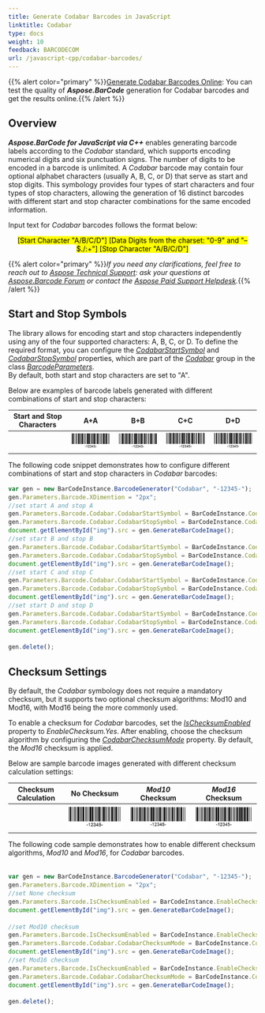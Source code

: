 ```yaml
---
title: Generate Codabar Barcodes in JavaScript
linktitle: Codabar
type: docs
weight: 10
feedback: BARCODECOM
url: /javascript-cpp/codabar-barcodes/
---
```

{{% alert color="primary" %}}[Generate Codabar Barcodes Online](https://products.aspose.app/barcode/generate/codabar): You can test the quality of ***Aspose.BarCode*** generation for Codabar barcodes and get the results online.{{% /alert %}}

## **Overview**
***Aspose.BarCode for JavaScript via C++*** enables generating barcode labels according to the *Codabar* standard, which supports encoding numerical digits and six punctuation signs. The number of digits to be encoded in a barcode is unlimited. A *Codabar* barcode may contain four optional alphabet characters (usually A, B, C, or D) that serve as start and stop digits. This symbology provides four types of start characters and four types of stop characters, allowing the generation of 16 distinct barcodes with different start and stop character combinations for the same encoded information.

Input text for *Codabar* barcodes follows the format below:  
<p align="center"><mark>[Start Character "A/B/C/D"] [Data Digits from the charset: "0-9" and "–$./:+"] [Stop Character "A/B/C/D"]</mark></p>

{{% alert color="primary" %}}*If you need any clarifications, feel free to reach out to [Aspose Technical Support](/barcode/javascript-cpp/technical-support/): ask your questions at [Aspose.Barcode Forum](https://forum.aspose.com/c/barcode/13) or contact the [Aspose Paid Support Helpdesk](https://helpdesk.aspose.com/).*{{% /alert %}}

## **Start and Stop Symbols**
The library allows for encoding start and stop characters independently using any of the four supported characters: A, B, C, or D. To define the required format, you can configure the [*CodabarStartSymbol*](https://reference.aspose.com/barcode/javascript-cpp/aspose.barcode.generation/codabarparameters/properties/codabarstartsymbol) and [*CodabarStopSymbol*](https://reference.aspose.com/barcode/javascript-cpp/aspose.barcode.generation/codabarparameters/properties/codabarstopsymbol) properties, which are part of the [*Codabar*](https://reference.aspose.com/barcode/javascript-cpp/aspose.barcode.generation/barcodeparameters/properties/codabar) group in the class [*BarcodeParameters*](https://reference.aspose.com/barcode/javascript-cpp/aspose.barcode.generation/barcodeparameters).  
By default, both start and stop characters are set to "A".

Below are examples of barcode labels generated with different combinations of start and stop characters:

| Start and Stop Characters | A+A | B+B | C+C | D+D |
| :-: | :-: | :-: | :-: | :-: |
| | <img src="codabarstartastopa.png"> | <img src="codabarstartbstopb.png"> | <img src="codabarstartcstopc.png"> | <img src="codabarstartdstopd.png"> |

The following code snippet demonstrates how to configure different combinations of start and stop characters in *Codabar* barcodes:

    
```javascript
var gen = new BarCodeInstance.BarcodeGenerator("Codabar", "-12345-");
gen.Parameters.Barcode.XDimention = "2px";
//set start A and stop A
gen.Parameters.Barcode.Codabar.CodabarStartSymbol = BarCodeInstance.CodabarSymbol.A;
gen.Parameters.Barcode.Codabar.CodabarStopSymbol = BarCodeInstance.CodabarSymbol.A;
document.getElementById("img").src = gen.GenerateBarCodeImage();
//set start B and stop B
gen.Parameters.Barcode.Codabar.CodabarStartSymbol = BarCodeInstance.CodabarSymbol.B;
gen.Parameters.Barcode.Codabar.CodabarStopSymbol = BarCodeInstance.CodabarSymbol.B;
document.getElementById("img").src = gen.GenerateBarCodeImage();
//set start C and stop C
gen.Parameters.Barcode.Codabar.CodabarStartSymbol = BarCodeInstance.CodabarSymbol.C;
gen.Parameters.Barcode.Codabar.CodabarStopSymbol = BarCodeInstance.CodabarSymbol.C;
document.getElementById("img").src = gen.GenerateBarCodeImage();
//set start D and stop D
gen.Parameters.Barcode.Codabar.CodabarStartSymbol = BarCodeInstance.CodabarSymbol.D;
gen.Parameters.Barcode.Codabar.CodabarStopSymbol = BarCodeInstance.CodabarSymbol.D;
document.getElementById("img").src = gen.GenerateBarCodeImage();

gen.delete();

```
  
## **Checksum Settings**
By default, the *Codabar* symbology does not require a mandatory checksum, but it supports two optional checksum algorithms: Mod10 and Mod16, with Mod16 being the more commonly used. 

To enable a checksum for *Codabar* barcodes, set the [*IsChecksumEnabled*](https://reference.aspose.com/barcode/javascript-cpp/aspose.barcode.generation/barcodeparameters/properties/ischecksumenabled) property to *EnableChecksum.Yes*. After enabling, choose the checksum algorithm by configuring the [*CodabarChecksumMode*](https://reference.aspose.com/barcode/javascript-cpp/aspose.barcode.generation/codabarparameters/properties/codabarchecksummode) property. By default, the *Mod16* checksum is applied.

Below are sample barcode images generated with different checksum calculation settings:

|Checksum Calculation|No Checksum|*Mod10* Checksum|*Mod16* Checksum|
| :-: | :-: | :-: | :-: |
| |<img src="codabarchecksumnone.png">|<img src="codabarchecksummod10.png">|<img src="codabarchecksummod16.png">|

The following code sample demonstrates how to enable different checksum algorithms, *Mod10* and *Mod16*, for *Codabar* barcodes.


```javascript

var gen = new BarCodeInstance.BarcodeGenerator("Codabar", "-12345-");
gen.Parameters.Barcode.XDimention = "2px";
//set None checksum
gen.Parameters.Barcode.IsChecksumEnabled = BarCodeInstance.EnableChecksum.Default;
document.getElementById("img").src = gen.GenerateBarCodeImage();

//set Mod10 checksum
gen.Parameters.Barcode.IsChecksumEnabled = BarCodeInstance.EnableChecksum.Yes;
gen.Parameters.Barcode.Codabar.CodabarChecksumMode = BarCodeInstance.CodabarChecksumMode.Mod10;
document.getElementById("img").src = gen.GenerateBarCodeImage();
//set Mod16 checksum
gen.Parameters.Barcode.IsChecksumEnabled = BarCodeInstance.EnableChecksum.Yes;
gen.Parameters.Barcode.Codabar.CodabarChecksumMode = BarCodeInstance.CodabarChecksumMode.Mod16;
document.getElementById("img").src = gen.GenerateBarCodeImage();

gen.delete();
```